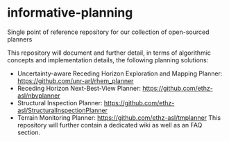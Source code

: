 # informative-planning
Single point of reference repository for our collection of open-sourced planners

This repository will document and further detail, in terms of algorithmic concepts and implementation details, the following planning solutions:
* Uncertainty-aware Receding Horizon Exploration and Mapping Planner: https://github.com/unr-arl/rhem_planner
* Receding Horizon Next-Best-View Planner: https://github.com/ethz-asl/nbvplanner
* Structural Inspection Planner: https://github.com/ethz-asl/StructuralInspectionPlanner
* Terrain Monitoring Planner: https://github.com/ethz-asl/tmplanner 
This repository will further contain a dedicated wiki as well as an FAQ section. 
